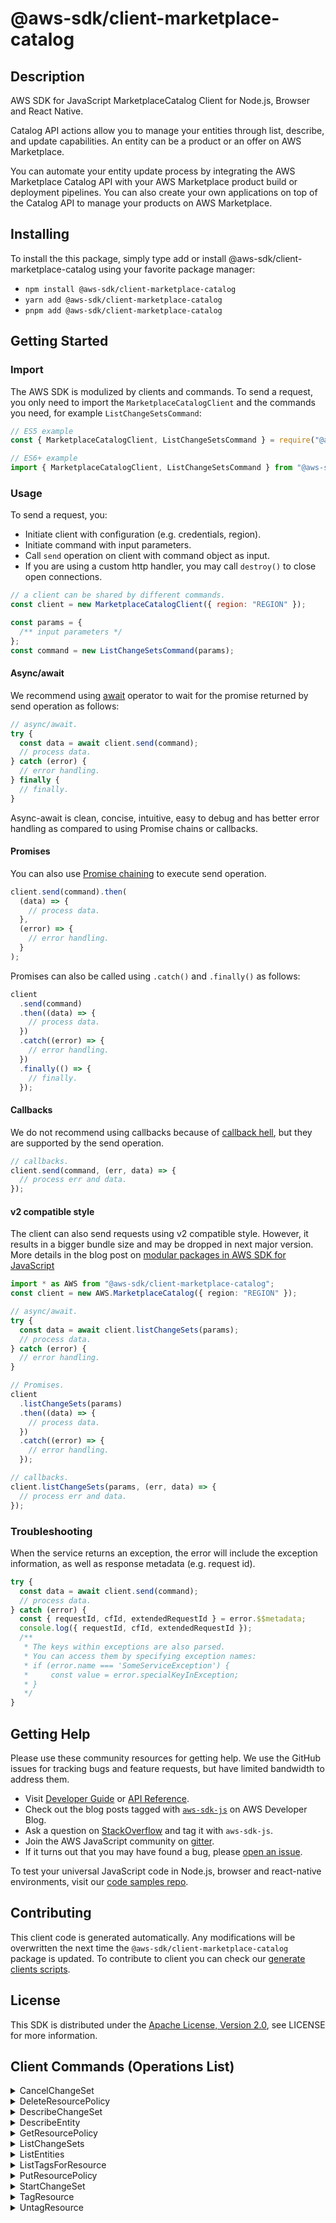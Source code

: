 <!-- generated file, do not edit directly -->

# @aws-sdk/client-marketplace-catalog

## Description

AWS SDK for JavaScript MarketplaceCatalog Client for Node.js, Browser and React Native.

<p>Catalog API actions allow you to manage your entities through list, describe, and
update capabilities. An entity can be a product or an offer on AWS Marketplace. </p>
<p>You can automate your entity update process by integrating the AWS Marketplace Catalog
API with your AWS Marketplace product build or deployment pipelines. You can also create
your own applications on top of the Catalog API to manage your products on AWS
Marketplace.</p>

## Installing

To install the this package, simply type add or install @aws-sdk/client-marketplace-catalog
using your favorite package manager:

- `npm install @aws-sdk/client-marketplace-catalog`
- `yarn add @aws-sdk/client-marketplace-catalog`
- `pnpm add @aws-sdk/client-marketplace-catalog`

## Getting Started

### Import

The AWS SDK is modulized by clients and commands.
To send a request, you only need to import the `MarketplaceCatalogClient` and
the commands you need, for example `ListChangeSetsCommand`:

```js
// ES5 example
const { MarketplaceCatalogClient, ListChangeSetsCommand } = require("@aws-sdk/client-marketplace-catalog");
```

```ts
// ES6+ example
import { MarketplaceCatalogClient, ListChangeSetsCommand } from "@aws-sdk/client-marketplace-catalog";
```

### Usage

To send a request, you:

- Initiate client with configuration (e.g. credentials, region).
- Initiate command with input parameters.
- Call `send` operation on client with command object as input.
- If you are using a custom http handler, you may call `destroy()` to close open connections.

```js
// a client can be shared by different commands.
const client = new MarketplaceCatalogClient({ region: "REGION" });

const params = {
  /** input parameters */
};
const command = new ListChangeSetsCommand(params);
```

#### Async/await

We recommend using [await](https://developer.mozilla.org/en-US/docs/Web/JavaScript/Reference/Operators/await)
operator to wait for the promise returned by send operation as follows:

```js
// async/await.
try {
  const data = await client.send(command);
  // process data.
} catch (error) {
  // error handling.
} finally {
  // finally.
}
```

Async-await is clean, concise, intuitive, easy to debug and has better error handling
as compared to using Promise chains or callbacks.

#### Promises

You can also use [Promise chaining](https://developer.mozilla.org/en-US/docs/Web/JavaScript/Guide/Using_promises#chaining)
to execute send operation.

```js
client.send(command).then(
  (data) => {
    // process data.
  },
  (error) => {
    // error handling.
  }
);
```

Promises can also be called using `.catch()` and `.finally()` as follows:

```js
client
  .send(command)
  .then((data) => {
    // process data.
  })
  .catch((error) => {
    // error handling.
  })
  .finally(() => {
    // finally.
  });
```

#### Callbacks

We do not recommend using callbacks because of [callback hell](http://callbackhell.com/),
but they are supported by the send operation.

```js
// callbacks.
client.send(command, (err, data) => {
  // process err and data.
});
```

#### v2 compatible style

The client can also send requests using v2 compatible style.
However, it results in a bigger bundle size and may be dropped in next major version. More details in the blog post
on [modular packages in AWS SDK for JavaScript](https://aws.amazon.com/blogs/developer/modular-packages-in-aws-sdk-for-javascript/)

```ts
import * as AWS from "@aws-sdk/client-marketplace-catalog";
const client = new AWS.MarketplaceCatalog({ region: "REGION" });

// async/await.
try {
  const data = await client.listChangeSets(params);
  // process data.
} catch (error) {
  // error handling.
}

// Promises.
client
  .listChangeSets(params)
  .then((data) => {
    // process data.
  })
  .catch((error) => {
    // error handling.
  });

// callbacks.
client.listChangeSets(params, (err, data) => {
  // process err and data.
});
```

### Troubleshooting

When the service returns an exception, the error will include the exception information,
as well as response metadata (e.g. request id).

```js
try {
  const data = await client.send(command);
  // process data.
} catch (error) {
  const { requestId, cfId, extendedRequestId } = error.$$metadata;
  console.log({ requestId, cfId, extendedRequestId });
  /**
   * The keys within exceptions are also parsed.
   * You can access them by specifying exception names:
   * if (error.name === 'SomeServiceException') {
   *     const value = error.specialKeyInException;
   * }
   */
}
```

## Getting Help

Please use these community resources for getting help.
We use the GitHub issues for tracking bugs and feature requests, but have limited bandwidth to address them.

- Visit [Developer Guide](https://docs.aws.amazon.com/sdk-for-javascript/v3/developer-guide/welcome.html)
  or [API Reference](https://docs.aws.amazon.com/AWSJavaScriptSDK/v3/latest/index.html).
- Check out the blog posts tagged with [`aws-sdk-js`](https://aws.amazon.com/blogs/developer/tag/aws-sdk-js/)
  on AWS Developer Blog.
- Ask a question on [StackOverflow](https://stackoverflow.com/questions/tagged/aws-sdk-js) and tag it with `aws-sdk-js`.
- Join the AWS JavaScript community on [gitter](https://gitter.im/aws/aws-sdk-js-v3).
- If it turns out that you may have found a bug, please [open an issue](https://github.com/aws/aws-sdk-js-v3/issues/new/choose).

To test your universal JavaScript code in Node.js, browser and react-native environments,
visit our [code samples repo](https://github.com/aws-samples/aws-sdk-js-tests).

## Contributing

This client code is generated automatically. Any modifications will be overwritten the next time the `@aws-sdk/client-marketplace-catalog` package is updated.
To contribute to client you can check our [generate clients scripts](https://github.com/aws/aws-sdk-js-v3/tree/main/scripts/generate-clients).

## License

This SDK is distributed under the
[Apache License, Version 2.0](http://www.apache.org/licenses/LICENSE-2.0),
see LICENSE for more information.

## Client Commands (Operations List)

<details>
<summary>
CancelChangeSet
</summary>

[Command API Reference](https://docs.aws.amazon.com/AWSJavaScriptSDK/v3/latest/clients/client-marketplace-catalog/classes/cancelchangesetcommand.html) / [Input](https://docs.aws.amazon.com/AWSJavaScriptSDK/v3/latest/clients/client-marketplace-catalog/interfaces/cancelchangesetcommandinput.html) / [Output](https://docs.aws.amazon.com/AWSJavaScriptSDK/v3/latest/clients/client-marketplace-catalog/interfaces/cancelchangesetcommandoutput.html)

</details>
<details>
<summary>
DeleteResourcePolicy
</summary>

[Command API Reference](https://docs.aws.amazon.com/AWSJavaScriptSDK/v3/latest/clients/client-marketplace-catalog/classes/deleteresourcepolicycommand.html) / [Input](https://docs.aws.amazon.com/AWSJavaScriptSDK/v3/latest/clients/client-marketplace-catalog/interfaces/deleteresourcepolicycommandinput.html) / [Output](https://docs.aws.amazon.com/AWSJavaScriptSDK/v3/latest/clients/client-marketplace-catalog/interfaces/deleteresourcepolicycommandoutput.html)

</details>
<details>
<summary>
DescribeChangeSet
</summary>

[Command API Reference](https://docs.aws.amazon.com/AWSJavaScriptSDK/v3/latest/clients/client-marketplace-catalog/classes/describechangesetcommand.html) / [Input](https://docs.aws.amazon.com/AWSJavaScriptSDK/v3/latest/clients/client-marketplace-catalog/interfaces/describechangesetcommandinput.html) / [Output](https://docs.aws.amazon.com/AWSJavaScriptSDK/v3/latest/clients/client-marketplace-catalog/interfaces/describechangesetcommandoutput.html)

</details>
<details>
<summary>
DescribeEntity
</summary>

[Command API Reference](https://docs.aws.amazon.com/AWSJavaScriptSDK/v3/latest/clients/client-marketplace-catalog/classes/describeentitycommand.html) / [Input](https://docs.aws.amazon.com/AWSJavaScriptSDK/v3/latest/clients/client-marketplace-catalog/interfaces/describeentitycommandinput.html) / [Output](https://docs.aws.amazon.com/AWSJavaScriptSDK/v3/latest/clients/client-marketplace-catalog/interfaces/describeentitycommandoutput.html)

</details>
<details>
<summary>
GetResourcePolicy
</summary>

[Command API Reference](https://docs.aws.amazon.com/AWSJavaScriptSDK/v3/latest/clients/client-marketplace-catalog/classes/getresourcepolicycommand.html) / [Input](https://docs.aws.amazon.com/AWSJavaScriptSDK/v3/latest/clients/client-marketplace-catalog/interfaces/getresourcepolicycommandinput.html) / [Output](https://docs.aws.amazon.com/AWSJavaScriptSDK/v3/latest/clients/client-marketplace-catalog/interfaces/getresourcepolicycommandoutput.html)

</details>
<details>
<summary>
ListChangeSets
</summary>

[Command API Reference](https://docs.aws.amazon.com/AWSJavaScriptSDK/v3/latest/clients/client-marketplace-catalog/classes/listchangesetscommand.html) / [Input](https://docs.aws.amazon.com/AWSJavaScriptSDK/v3/latest/clients/client-marketplace-catalog/interfaces/listchangesetscommandinput.html) / [Output](https://docs.aws.amazon.com/AWSJavaScriptSDK/v3/latest/clients/client-marketplace-catalog/interfaces/listchangesetscommandoutput.html)

</details>
<details>
<summary>
ListEntities
</summary>

[Command API Reference](https://docs.aws.amazon.com/AWSJavaScriptSDK/v3/latest/clients/client-marketplace-catalog/classes/listentitiescommand.html) / [Input](https://docs.aws.amazon.com/AWSJavaScriptSDK/v3/latest/clients/client-marketplace-catalog/interfaces/listentitiescommandinput.html) / [Output](https://docs.aws.amazon.com/AWSJavaScriptSDK/v3/latest/clients/client-marketplace-catalog/interfaces/listentitiescommandoutput.html)

</details>
<details>
<summary>
ListTagsForResource
</summary>

[Command API Reference](https://docs.aws.amazon.com/AWSJavaScriptSDK/v3/latest/clients/client-marketplace-catalog/classes/listtagsforresourcecommand.html) / [Input](https://docs.aws.amazon.com/AWSJavaScriptSDK/v3/latest/clients/client-marketplace-catalog/interfaces/listtagsforresourcecommandinput.html) / [Output](https://docs.aws.amazon.com/AWSJavaScriptSDK/v3/latest/clients/client-marketplace-catalog/interfaces/listtagsforresourcecommandoutput.html)

</details>
<details>
<summary>
PutResourcePolicy
</summary>

[Command API Reference](https://docs.aws.amazon.com/AWSJavaScriptSDK/v3/latest/clients/client-marketplace-catalog/classes/putresourcepolicycommand.html) / [Input](https://docs.aws.amazon.com/AWSJavaScriptSDK/v3/latest/clients/client-marketplace-catalog/interfaces/putresourcepolicycommandinput.html) / [Output](https://docs.aws.amazon.com/AWSJavaScriptSDK/v3/latest/clients/client-marketplace-catalog/interfaces/putresourcepolicycommandoutput.html)

</details>
<details>
<summary>
StartChangeSet
</summary>

[Command API Reference](https://docs.aws.amazon.com/AWSJavaScriptSDK/v3/latest/clients/client-marketplace-catalog/classes/startchangesetcommand.html) / [Input](https://docs.aws.amazon.com/AWSJavaScriptSDK/v3/latest/clients/client-marketplace-catalog/interfaces/startchangesetcommandinput.html) / [Output](https://docs.aws.amazon.com/AWSJavaScriptSDK/v3/latest/clients/client-marketplace-catalog/interfaces/startchangesetcommandoutput.html)

</details>
<details>
<summary>
TagResource
</summary>

[Command API Reference](https://docs.aws.amazon.com/AWSJavaScriptSDK/v3/latest/clients/client-marketplace-catalog/classes/tagresourcecommand.html) / [Input](https://docs.aws.amazon.com/AWSJavaScriptSDK/v3/latest/clients/client-marketplace-catalog/interfaces/tagresourcecommandinput.html) / [Output](https://docs.aws.amazon.com/AWSJavaScriptSDK/v3/latest/clients/client-marketplace-catalog/interfaces/tagresourcecommandoutput.html)

</details>
<details>
<summary>
UntagResource
</summary>

[Command API Reference](https://docs.aws.amazon.com/AWSJavaScriptSDK/v3/latest/clients/client-marketplace-catalog/classes/untagresourcecommand.html) / [Input](https://docs.aws.amazon.com/AWSJavaScriptSDK/v3/latest/clients/client-marketplace-catalog/interfaces/untagresourcecommandinput.html) / [Output](https://docs.aws.amazon.com/AWSJavaScriptSDK/v3/latest/clients/client-marketplace-catalog/interfaces/untagresourcecommandoutput.html)

</details>
